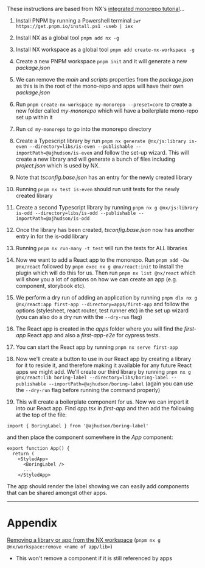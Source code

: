 These instructions are based from NX's [integrated monorepo tutorial](https://nx.dev/getting-started/tutorials/integrated-repo-tutorial)...

1. Install PNPM by running a Powershell terminal `iwr https://get.pnpm.io/install.ps1 -useb | iex`

2. Install NX as a global tool `pnpm add nx -g`

3. Install NX workspace as a global tool `pnpm add create-nx-workspace -g`

4. Create a new PNPM workspace `pnpm init` and it will generate a new _package.json_

5. We can remove the _main_ and _scripts_ properties from the _package.json_ as this is in the root of the mono-repo and apps will have their own _package.json_

6. Run `pnpm create-nx-workspace my-monorepo --preset=core` to create a new folder called _my-monorepo_ which will have a boilerplate mono-repo set up within it

7. Run `cd my-monorepo` to go into the monorepo directory

8. Create a Typescript library by run `pnpm nx generate @nx/js:library is-even --directory=libs/is-even --publishable --importPath=@ajhudson/is-even` and follow the set-up wizard. This will create a new library and will generate a bunch of files including _project.json_ which is used by NX.

9. Note that _tsconfig.base.json_ has an entry for the newly created library

10. Running `pnpm nx test is-even` should run unit tests for the newly created library

11. Create a second Typescript library by running `pnpm nx g @nx/js:library is-odd --directory=libs/is-odd --publishable --importPath=@ajhudson/is-odd`

12. Once the library has been created, _tsconfig.base.json_ now has another entry in for the is-odd library

13. Running `pnpm nx run-many -t test` will run the tests for ALL libraries

14. Now we want to add a React app to the monorepo. Run `pnpm add -Dw @nx/react` followed by `pnpm exec nx g @nx/react:init` to install the plugin which will do this for us. Then run `pnpm nx list @nx/react` which will show you a lot of options on how we can create an app (e.g. component, storybook etc).

15. We perform a dry run of adding an application by running `pnpm dlx nx g @nx/react:app first-app --directory=apps/first-app` and follow the options (stylesheet, react router, test runner etc) in the set up wizard (you can also do a dry run with the `--dry-run` flag)

16. The React app is created in the _apps_ folder where you will find the _first-app_ React app and also a _first-app-e2e_ for cypress tests.

17. You can start the React app by running `pnpm nx serve first-app`

18. Now we'll create a button to use in our React app by creating a library for it to reside it, and therefore making it available for any future React apps we might add. We'll create our third library by running `pnpm nx g @nx/react:lib boring-label --directory=libs/boring-label --publishable --importPath=@ajhudson/boring-label` (again you can use the `--dry-run` flag before running the command properly)

19. This will create a boilerplate component for us. Now we can import it into our React app. Find _app.tsx_ in _first-app_ and then add the following at the top of the file:

```
import { BoringLabel } from '@ajhudson/boring-label'
```

and then place the component somewhere in the _App_ component:

```
export function App() {
  return (
    <StyledApp>
      <BoringLabel />
      ...
    </StyledApp>
```

The app should render the label showing we can easily add components that can be shared amongst other apps.

---

# Appendix

[Removing a library or app from the NX workspace](https://nx.dev/nx-api/workspace/generators/remove#nxworkspaceremove) (`pnpm nx g @nx/workspace:remove <name of app/lib>`)

- This won't remove a component if it is still referenced by apps
